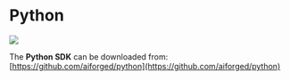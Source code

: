 # Python

![](<../../.gitbook/assets/image (55) (3).png>)

The **Python SDK** can be downloaded from: [https://github.com/aiforged/python](https://github.com/aiforged/python)
